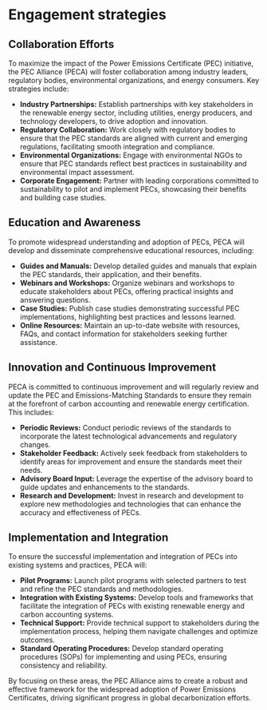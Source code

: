 # Engagement strategies

## Collaboration Efforts <a href="#toc170118011" id="toc170118011"></a>

To maximize the impact of the Power Emissions Certificate (PEC) initiative, the PEC Alliance (PECA) will foster collaboration among industry leaders, regulatory bodies, environmental organizations, and energy consumers. Key strategies include:

* **Industry Partnerships:** Establish partnerships with key stakeholders in the renewable energy sector, including utilities, energy producers, and technology developers, to drive adoption and innovation.
* **Regulatory Collaboration:** Work closely with regulatory bodies to ensure that the PEC standards are aligned with current and emerging regulations, facilitating smooth integration and compliance.
* **Environmental Organizations:** Engage with environmental NGOs to ensure that PEC standards reflect best practices in sustainability and environmental impact assessment.
* **Corporate Engagement:** Partner with leading corporations committed to sustainability to pilot and implement PECs, showcasing their benefits and building case studies.

## Education and Awareness <a href="#toc170118012" id="toc170118012"></a>

To promote widespread understanding and adoption of PECs, PECA will develop and disseminate comprehensive educational resources, including:

* **Guides and Manuals:** Develop detailed guides and manuals that explain the PEC standards, their application, and their benefits.
* **Webinars and Workshops:** Organize webinars and workshops to educate stakeholders about PECs, offering practical insights and answering questions.
* **Case Studies:** Publish case studies demonstrating successful PEC implementations, highlighting best practices and lessons learned.
* **Online Resources:** Maintain an up-to-date website with resources, FAQs, and contact information for stakeholders seeking further assistance.

## Innovation and Continuous Improvement <a href="#toc170118013" id="toc170118013"></a>

PECA is committed to continuous improvement and will regularly review and update the PEC and Emissions-Matching Standards to ensure they remain at the forefront of carbon accounting and renewable energy certification. This includes:

* **Periodic Reviews:** Conduct periodic reviews of the standards to incorporate the latest technological advancements and regulatory changes.
* **Stakeholder Feedback:** Actively seek feedback from stakeholders to identify areas for improvement and ensure the standards meet their needs.
* **Advisory Board Input:** Leverage the expertise of the advisory board to guide updates and enhancements to the standards.
* **Research and Development:** Invest in research and development to explore new methodologies and technologies that can enhance the accuracy and effectiveness of PECs.

## Implementation and Integration <a href="#toc170118014" id="toc170118014"></a>

To ensure the successful implementation and integration of PECs into existing systems and practices, PECA will:

* **Pilot Programs:** Launch pilot programs with selected partners to test and refine the PEC standards and methodologies.
* **Integration with Existing Systems:** Develop tools and frameworks that facilitate the integration of PECs with existing renewable energy and carbon accounting systems.
* **Technical Support:** Provide technical support to stakeholders during the implementation process, helping them navigate challenges and optimize outcomes.
* **Standard Operating Procedures:** Develop standard operating procedures (SOPs) for implementing and using PECs, ensuring consistency and reliability.

By focusing on these areas, the PEC Alliance aims to create a robust and effective framework for the widespread adoption of Power Emissions Certificates, driving significant progress in global decarbonization efforts.
